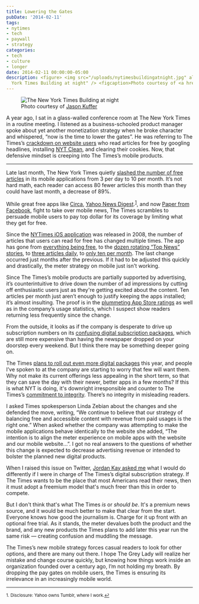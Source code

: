 ```yaml
---
title: Lowering the Gates
pubDate: '2014-02-11'
tags:
- nytimes
- tech
- paywall
- strategy
categories:
- tech
- culture
- longer
date: 2014-02-11 00:00:00-05:00
description: <figure> <img src="/uploads/nytimesbuildingatnight.jpg" alt="The New
  York Times Building at night" /> <figcaption>Photo courtesy of <a href="http://www.flickr.c...
---
```


<figure>
<img src="/uploads/nytimes_building_at_night.jpg" alt="The New York Times Building at night" />
<figcaption>Photo courtesy of <a href="http://www.flickr.com/photos/digiart2001/">Jason Kuffer</a></figcaption>
</figure>


A year ago, I sat in a glass-walled conference room at The New York Times in a routine meeting. I listened as a business-schooled product manager spoke about yet another monetization strategy when he broke character and whispered, “now is the time to lower the gates”. He was referring to The Times’s [crackdown on website users](http://nymag.com/daily/intelligencer/2013/02/new-york-times-closes-url-paywall-loophole.html) who read articles for free by googling headlines, installing [NYT Clean](http://marklets.com/NYTClean.aspx), and clearing their cookies. Now, that defensive mindset is creeping into The Times’s mobile products.

<!-- more -->

---

Late last month, The New York Times quietly [slashed the number of free articles](http://www.niemanlab.org/2014/01/the-new-york-times-drops-its-moblie-app-meter-from-3-articles-a-day-to-10-a-month/) in its mobile applications from 3 per day to 10 per month. It’s not hard math, each reader can access 80 fewer articles this month than they could have last month, a decrease of 89%.

While great free apps like [Circa](http://cir.ca),  [Yahoo News Digest](https://itunes.apple.com/us/app/yahoo-news-digest/id784982356?mt=8).<sup><a href="#fn1" id="ref1">1</a></sup>, and now [Paper from Facebook](https://www.facebook.com/paper), fight to take over mobile news, The Times scrambles to persuade mobile users to pay top dollar for its coverage by limiting what they get for free.

Since the [NYTimes iOS application](https://itunes.apple.com/us/app/nytimes/id284862083?mt=8) was released in 2008, the number of articles that users can read for free has changed multiple times. The app has gone from [everything being free](http://www.tuaw.com/2008/07/11/first-look-nytimes/), to the [dozen rotating “Top News” stories](http://www.nytimes.com/2011/03/18/opinion/l18times.html), to [three articles daily](http://www.niemanlab.org/2013/06/the-new-york-times-adds-a-meter-to-mobile-apps/), to [only ten per month](http://www.niemanlab.org/2014/01/the-new-york-times-drops-its-moblie-app-meter-from-3-articles-a-day-to-10-a-month/). The last change occurred just months after the previous. If it had to be adjusted this quickly and drastically, the meter strategy on mobile just isn't working.

Since The Times’s mobile products are partially supported by advertising, it’s counterintuitive to drive down the number of ad impressions by cutting off enthusiastic users just as they're getting excited about the content. Ten articles per month just aren’t enough to justify keeping the apps installed; it’s almost insulting. The proof is in the [plummeting App Store ratings](https://itunes.apple.com/us/app/nytimes/id284862083?mt=8) as well as in the company’s usage statistics, which I suspect show readers returning less frequently since the change.

From the outside, it looks as if the company is desperate to drive up subscription numbers on its [confusing digital subscription packages](http://www.nytimes.com/content/help/account/purchases/subscriptions-and-purchases.html), which are still more expensive than having the newspaper dropped on your doorstep every weekend. But I think there may be something deeper going on.

The Times [plans to roll out even more digital packages](http://www.theverge.com/2013/7/12/4518740/new-york-times-working-on-digital-only-magazine-cheaper-subscription) this year, and people I’ve spoken to at the company are starting to worry that few will want them. Why not make its current offerings less appealing in the short term, so that they can save the day with their newer, better apps in a few months? If this is what NYT is doing, it's downright irresponsible and counter to The Times’s [commitment to integrity](http://www.nytco.com/who-we-are/culture/standards-and-ethics/). There’s no integrity in misleading readers.

I asked Times spokesperson Linda Zebian about the changes and she defended the move, writing, “We continue to believe that our strategy of balancing free and accessible content with revenue from paid usages is the right one.” When asked whether the company was attempting to make the mobile applications behave identically to the website she added, “The intention is to align the meter experience on mobile apps with the website and our mobile website…”. I got no real answers to the questions of whether this change is expected to decrease advertising revenue or intended to bolster the planned new digital products.

When I raised this issue on Twitter, [Jordan Kay asked me](https://twitter.com/_Jordan/statuses/429045587254583296) what I would do differently if I were in charge of The Times’s digital subscription strategy. If The Times wants to be the place that most Americans read their news, then it must adopt a freemium model that's much freer than this in order to compete.

But I don't think that's what The Times *is* or *should be*. It's a premium news source, and it would be much better to make that clear from the start. Everyone knows how good the journalism is. Charge for it up front with an optional free trial. As it stands, the meter devalues both the product and the brand, and any new products the Times plans to add later this year run the same risk — creating confusion and muddling the message.

The Times’s new mobile strategy forces casual readers to look for other options, and there are many out there. I hope The Grey Lady will realize her mistake and change course quickly, but knowing how things work inside an organization founded over a century ago, I’m not holding my breath. By dropping the pay gates on mobile users, the Times is ensuring its irrelevance in an increasingly mobile world.

----

<sup id="fn1">1. Disclosure: Yahoo owns Tumblr, where I work.<a href="#ref1" title="Jump back to footnote 1 in the text.">↩</a></sup>
